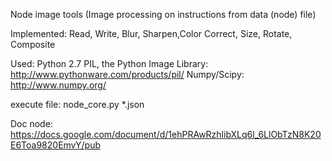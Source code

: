 Node image tools (Image processing on instructions from data (node) file)

Implemented: Read, Write, Blur, Sharpen,Color Correct, Size, Rotate, Composite

Used: Python 2.7
PIL, the Python Image Library: http://www.pythonware.com/products/pil/
Numpy/Scipy: http://www.numpy.org/

execute file: node_core.py *.json

Doc node:
https://docs.google.com/document/d/1ehPRAwRzhlibXLq6l_6LlObTzN8K20E6Toa9820EmvY/pub